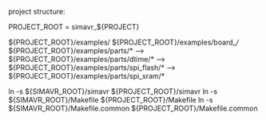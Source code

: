 project structure:

PROJECT_ROOT = simavr_${PROJECT}

${PROJECT_ROOT}/examples/
${PROJECT_ROOT}/examples/board_*/*
${PROJECT_ROOT}/examples/parts/*
--> ${PROJECT_ROOT}/examples/parts/dtime/*
--> ${PROJECT_ROOT}/examples/parts/spi_flash/*
--> ${PROJECT_ROOT}/examples/parts/spi_sram/*

ln -s ${SIMAVR_ROOT}/simavr ${PROJECT_ROOT}/simavr
ln -s ${SIMAVR_ROOT}/Makefile ${PROJECT_ROOT}/Makefile
ln -s ${SIMAVR_ROOT}/Makefile.common ${PROJECT_ROOT}/Makefile.common
